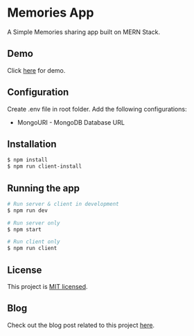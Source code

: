 # Memories App

A Simple Memories sharing app built on MERN Stack.

## Demo

Click [here](https://memoriescherished.somsubhra.co) for demo.

## Configuration

Create .env file in root folder. Add the following configurations:

- MongoURI - MongoDB Database URL

## Installation

```bash
$ npm install
$ npm run client-install
```

## Running the app

```bash
# Run server & client in development
$ npm run dev

# Run server only
$ npm start

# Run client only
$ npm run client
```

## License

This project is [MIT licensed](LICENSE).

## Blog

Check out the blog post related to this project [here](https://dev.to/somsubhra1/digitalocean-mongodb-hackathon-memories-sharing-app-2kne).
